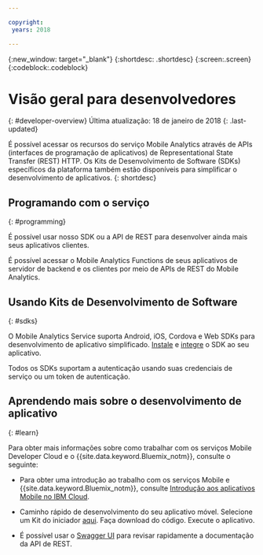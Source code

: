 ```yaml
---

copyright:
 years: 2018

---
```


{:new_window: target="_blank"}
{:shortdesc: .shortdesc}
{:screen:.screen}
{:codeblock:.codeblock}

# Visão geral para desenvolvedores
{: #developer-overview}
Última atualização: 18 de janeiro de 2018
{: .last-updated}

É possível acessar os recursos do serviço Mobile Analytics através de APIs (interfaces de programação de aplicativos) de Representational State Transfer (REST) HTTP. Os Kits de Desenvolvimento de Software (SDKs) específicos da plataforma também estão disponíveis para simplificar o desenvolvimento de aplicativos.
{: shortdesc}

## Programando com o serviço
{: #programming}

É possível usar nosso SDK ou a API de REST para desenvolver ainda mais seus aplicativos clientes.

É possível acessar o Mobile Analytics Functions de seus aplicativos de servidor de backend e os clientes por meio de APIs de REST do Mobile Analytics.

## Usando Kits de Desenvolvimento de Software
{: #sdks}

O Mobile Analytics Service suporta Android, iOS, Cordova e Web SDKs para desenvolvimento de aplicativo simplificado. [Instale](available-client-sdk.html) e [integre](install-client-sdk.html) o SDK ao seu aplicativo. 

Todos os SDKs suportam a autenticação usando suas credenciais de serviço ou um token de autenticação.

## Aprendendo mais sobre o desenvolvimento de aplicativo
{: #learn}

Para obter mais informações sobre como trabalhar com os serviços Mobile Developer Cloud e o {{site.data.keyword.Bluemix_notm}}, consulte o seguinte:

-   Para obter uma introdução ao trabalho com os serviços Mobile e {{site.data.keyword.Bluemix_notm}}, consulte [Introdução aos aplicativos Mobile no IBM Cloud](/docs/services/mobile/index.html).

-   Caminho rápido de desenvolvimento do seu aplicativo móvel. Selecione um Kit do iniciador [aqui](https://console.bluemix.net/developer/mobile/dashboard). Faça download do código. Execute o aplicativo.

-	É possível usar o [Swagger UI](https://mobile-analytics-dashboard.ng.bluemix.net/analytics-service/) para revisar rapidamente a documentação da API de REST.
